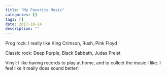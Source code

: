 ```yaml
---
title: "My Favorite Music"
categories: []
tags: []
date: 2017-10-24
description: ""
---
```


Prog rock:
I really like King Crimson, Rush, Pink Floyd
<In the Court of the Crimson King album cover>

Classic rock:
Deep Purple, Black Sabbath, Judas Preist

Vinyl:
I like having records to play at home, and to collect the music I like. I feel like it really does sound better!
<Picture of Liam with King Crimson album>